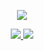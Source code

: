 <p align="center">
  <a href="https://github.com/CalmCenter">
   <img src="https://github-readme-stats.vercel.app/api?username=Blankj&count_private=true&show_icons=true&hide=contribs&include_all_commits=true&theme=vue" />
  </a>
</p>

<p align="center">
  <a href="https://calmcenter.club/">
    <img src="https://img.shields.io/badge/🔥%20Android-Notes-brightness.svg" />
  </a>  
  <a href=https://github.com/CalmCenter>
    <img src="https://komarev.com/ghpvc/?username=CalmCenter&color=brightgreen" />
  </a>  
</p>

